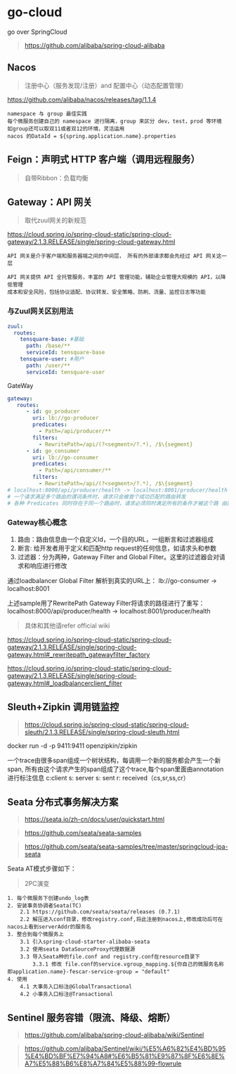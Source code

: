 # go-cloud
go over SpringCloud 

> https://github.com/alibaba/spring-cloud-alibaba


## Nacos
> 注册中心（服务发现/注册）and 配置中心（动态配置管理）

https://github.com/alibaba/nacos/releases/tag/1.1.4

```
namespace 与 group 最佳实践
每个微服务创建自己的 namespace 进行隔离，group 来区分 dev，test，prod 等环境
如group还可以取双11或者双12的环境，灵活运用
nacos 的DataId = ${spring.application.name}.properties
```

## Feign：声明式 HTTP 客户端（调用远程服务）
> 自带Ribbon：负载均衡

## Gateway：API 网关
> 取代zuul网关的新规范

https://cloud.spring.io/spring-cloud-static/spring-cloud-gateway/2.1.3.RELEASE/single/spring-cloud-gateway.html

```
API 网关是介于客户端和服务器端之间的中间层， 所有的外部请求都会先经过 API 网关这一层

API 网关提供 API 全托管服务，丰富的 API 管理功能，辅助企业管理大规模的 API，以降低管理 
成本和安全风险，包括协议适配、协议转发、安全策略、防刷、流量、监控日志等功能
```


### 与Zuul网关区别用法
```yaml
zuul:
  routes:
    tensquare-base: #基础
      path: /base/**
      serviceId: tensquare-base
    tensquare-user: #用户
      path: /user/**
      serviceId: tensquare-user
```

GateWay
```yaml
gateway:
   routes:
      - id: go_producer
        uri: lb://go-producer
        predicates:
          - Path=/api/producer/**
        filters:
          - RewritePath=/api/(?<segment>/?.*), /$\{segment}
      - id: go_consumer
        uri: lb://go-consumer
        predicates:
          - Path=/api/consumer/**
        filters:
          - RewritePath=/api/(?<segment>/?.*), /$\{segment}
# localhost:8000/api/producer/health -> localhost:8001/producer/health
# 一个请求满足多个路由的谓词条件时，请求只会被首个成功匹配的路由转发
# 各种 Predicates 同时存在于同一个路由时，请求必须同时满足所有的条件才被这个路 由匹配
```


### Gateway核心概念
1. 路由：路由信息由一个自定义Id，一个目的URL，一组断言和过滤器组成
2. 断言: 给开发者用于定义和匹配http request的任何信息，如请求头和参数
3. 过滤器：分为两种，Gateway Filter and Global Filter。这里的过滤器会对请求和响应进行修改

通过loadbalancer Global Filter 解析到真实的URL上：
lb://go-consumer -> localhost:8001

上述sample用了RewritePath Gateway Filter将请求的路径进行了重写：
localhost:8000/api/producer/health -> localhost:8001/producer/health

> 具体和其他请refer official wiki

https://cloud.spring.io/spring-cloud-static/spring-cloud-gateway/2.1.3.RELEASE/single/spring-cloud-gateway.html#_rewritepath_gatewayfilter_factory

https://cloud.spring.io/spring-cloud-static/spring-cloud-gateway/2.1.3.RELEASE/single/spring-cloud-gateway.html#_loadbalancerclient_filter


## Sleuth+Zipkin 调用链监控 

> https://cloud.spring.io/spring-cloud-static/spring-cloud-sleuth/2.1.3.RELEASE/single/spring-cloud-sleuth.html

docker run -d -p 9411:9411 openzipkin/zipkin

一个trace由很多span组成一个树状结构，每调用一个新的服务都会产生一个新span,
所有由这个请求产生的span组成了这个trace,每个span里面由annotation进行标注信息
c:client s: server s: sent r: received（cs,sr,ss,cr）


## Seata 分布式事务解决方案

> https://seata.io/zh-cn/docs/user/quickstart.html

> https://github.com/seata/seata-samples

> https://github.com/seata/seata-samples/tree/master/springcloud-jpa-seata

Seata AT模式步骤如下：
> 2PC演变

```
1. 每个微服务下创建undo_log表
2. 安装事务协调者Seata(TC)
    2.1 https://github.com/seata/seata/releases (0.7.1)
    2.2 解压进入conf目录，修改registry.conf,将此注册到nacos上,修改成功后可在nacos上看到serverAddr的服务名
3. 整合到每个微服务上
    3.1 引入spring-cloud-starter-alibaba-seata
    3.2 使用seata DataSourceProxy代理数据源
    3.3 导入Seata种的file.conf and registry.conf在resource目录下
        3.3.1 修改 file.conf的service.vgroup_mapping.${你自己的微服务名称即application.name}-fescar-service-group = "default"
4. 使用
    4.1 大事务入口标注@GlobalTransactional
    4.2 小事务入口标注@Transactional
```

## Sentinel 服务容错（限流、降级、熔断）
> https://github.com/alibaba/spring-cloud-alibaba/wiki/Sentinel

> https://github.com/alibaba/Sentinel/wiki/%E5%A6%82%E4%BD%95%E4%BD%BF%E7%94%A8#%E6%B5%81%E9%87%8F%E6%8E%A7%E5%88%B6%E8%A7%84%E5%88%99-flowrule
